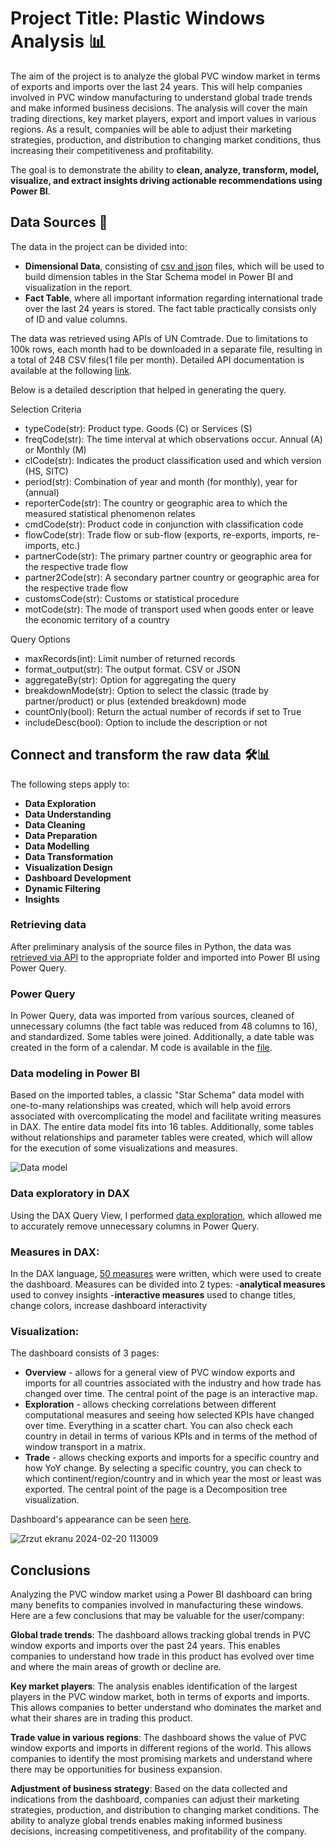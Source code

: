 



# Project Title: Plastic Windows Analysis 📊

The aim of the project is to analyze the global PVC window market in terms of exports and imports over the last 24 years. This will help companies involved in PVC window manufacturing to understand global trade trends and make informed business decisions. The analysis will cover the main trading directions, key market players, export and import values in various regions. As a result, companies will be able to adjust their marketing strategies, production, and distribution to changing market conditions, thus increasing their competitiveness and profitability.

The goal is to demonstrate the ability to **clean, analyze, transform, model, visualize, and extract insights driving actionable recommendations using Power BI**.

## Data Sources 📂
The data in the project can be divided into:
- **Dimensional Data**, consisting of [csv and json](https://github.com/SimonAnalyst/Plastic-Windows-Analysis/tree/main/Files) files, which will be used to build dimension tables in the Star Schema model in Power BI and visualization in the report.
- **Fact Table**, where all important information regarding international trade over the last 24 years is stored. The fact table practically consists only of ID and value columns.

The data was retrieved using APIs of UN Comtrade. Due to limitations to 100k rows, each month had to be downloaded in a separate file, resulting in a total of 248 CSV files(1 file per month).
Detailed API documentation is available at the following [link](https://github.com/uncomtrade/comtradeapicall/blob/main/README.md).



Below is a detailed description that helped in generating the query.

Selection Criteria

- typeCode(str): Product type. Goods (C) or Services (S)
- freqCode(str): The time interval at which observations occur. Annual (A) or Monthly (M)
- clCode(str): Indicates the product classification used and which version (HS, SITC)
- period(str): Combination of year and month (for monthly), year for (annual)
- reporterCode(str): The country or geographic area to which the measured statistical phenomenon relates
- cmdCode(str): Product code in conjunction with classification code
- flowCode(str): Trade flow or sub-flow (exports, re-exports, imports, re-imports, etc.)
- partnerCode(str): The primary partner country or geographic area for the respective trade flow
- partner2Code(str): A secondary partner country or geographic area for the respective trade flow
- customsCode(str): Customs or statistical procedure
- motCode(str): The mode of transport used when goods enter or leave the economic territory of a country

Query Options

- maxRecords(int): Limit number of returned records
- format_output(str): The output format. CSV or JSON
- aggregateBy(str): Option for aggregating the query
- breakdownMode(str): Option to select the classic (trade by partner/product) or plus (extended breakdown) mode
- countOnly(bool): Return the actual number of records if set to True
- includeDesc(bool): Option to include the description or not


## Connect and transform the raw data 🛠️📊

The following steps apply to:

- **Data Exploration**
- **Data Understanding**
- **Data Cleaning**
- **Data Preparation**
- **Data Modelling**
- **Data Transformation**
- **Visualization Design**
- **Dashboard Development**
- **Dynamic Filtering**
- **Insights**

### Retrieving data

After preliminary analysis of the source files in Python, the data was [retrieved via API](Code/Data_retrieval.ipynb) to the appropriate folder and imported into Power BI using Power Query.

### Power Query
In Power Query, data was imported from various sources, cleaned of unnecessary columns (the fact table was reduced from 48 columns to 16), and standardized. Some tables were joined. Additionally, a date table was created in the form of a calendar.
M code is available in the [file](https://github.com/SimonAnalyst/Plastic-Windows-Analysis/blob/main/Code/Power%20Query%20M%20code.txt).

### Data modeling in Power BI
Based on the imported tables, a classic "Star Schema" data model with one-to-many relationships was created, which will help avoid errors associated with overcomplicating the model and facilitate writing measures in DAX. The entire data model fits into 16 tables.
Additionally, some tables without relationships and parameter tables were created, which will allow for the execution of some visualizations and measures.

![Data model](https://github.com/SimonAnalyst/Plastic-Windows-Analysis/assets/154997462/deb36b86-9616-427c-85bc-7c365d2f6f35)




### Data exploratory in DAX
Using the DAX Query View, I performed [data exploration](Code/DAX_fact_table_exploratory.txt), which allowed me to accurately remove unnecessary columns in Power Query.

### Measures in DAX:
In the DAX language, [50 measures](https://github.com/SimonAnalyst/Plastic-Windows-Analysis/blob/main/Code/DAX%20measures.txt) were written, which were used to create the dashboard. Measures can be divided into 2 types:
-**analytical measures** used to convey insights
-**interactive measures** used to change titles, change colors, increase dashboard interactivity

### Visualization:
The dashboard consists of 3 pages:

- **Overview** - allows for a general view of PVC window exports and imports for all countries associated with the industry and how trade has changed over time. The central point of the page is an interactive map.
- **Exploration** - allows checking correlations between different computational measures and seeing how selected KPIs have changed over time. Everything in a scatter chart. You can also check each country in detail in terms of various KPIs and in terms of the method of window transport in a matrix.
- **Trade** - allows checking exports and imports for a specific country and how YoY change. By selecting a specific country, you can check to which continent/region/country and in which year the most or least was exported. The central point of the page is a Decomposition tree visualization.

Dashboard's appearance can be seen [here](https://github.com/SimonAnalyst/Plastic-Windows-Analysis/blob/main/Files/Plastic%20Windows%20Analysis.pdf).

![Zrzut ekranu 2024-02-20 113009](https://github.com/SimonAnalyst/Plastic-Windows-Analysis/assets/154997462/f89bfbc3-70fc-453d-a823-16d4db7c4cf8)

## Conclusions

Analyzing the PVC window market using a Power BI dashboard can bring many benefits to companies involved in manufacturing these windows. Here are a few conclusions that may be valuable for the user/company:

**Global trade trends**: The dashboard allows tracking global trends in PVC window exports and imports over the past 24 years. This enables companies to understand how trade in this product has evolved over time and where the main areas of growth or decline are.

**Key market players**: The analysis enables identification of the largest players in the PVC window market, both in terms of exports and imports. This allows companies to better understand who dominates the market and what their shares are in trading this product.

**Trade value in various regions**: The dashboard shows the value of PVC window exports and imports in different regions of the world. This allows companies to identify the most promising markets and understand where there may be opportunities for business expansion.

**Adjustment of business strategy**: Based on the data collected and indications from the dashboard, companies can adjust their marketing strategies, production, and distribution to changing market conditions. The ability to analyze global trends enables making informed business decisions, increasing competitiveness, and profitability of the company.
